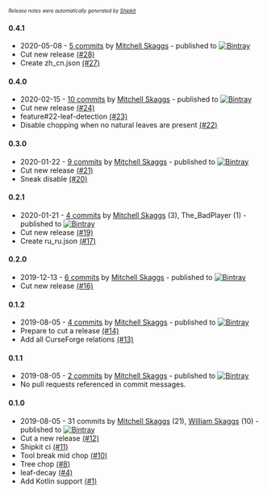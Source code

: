 <sup><sup>*Release notes were automatically generated by [Shipkit](http://shipkit.org/)*</sup></sup>

#### 0.4.1
 - 2020-05-08 - [5 commits](https://github.com/magneticflux-/fabric-tree-chopper/compare/v0.4.0...v0.4.1) by [Mitchell Skaggs](https://github.com/magneticflux-) - published to [![Bintray](https://img.shields.io/badge/Bintray-0.4.1-green.svg)](https://bintray.com/magneticflux/maven/fabric-tree-chopper/0.4.1)
 - Cut new release [(#28)](https://github.com/magneticflux-/fabric-tree-chopper/pull/28)
 - Create zh_cn.json [(#27)](https://github.com/magneticflux-/fabric-tree-chopper/pull/27)

#### 0.4.0
 - 2020-02-15 - [10 commits](https://github.com/magneticflux-/fabric-tree-chopper/compare/v0.3.0...v0.4.0) by [Mitchell Skaggs](https://github.com/magneticflux-) - published to [![Bintray](https://img.shields.io/badge/Bintray-0.4.0-green.svg)](https://bintray.com/magneticflux/maven/fabric-tree-chopper/0.4.0)
 - Cut new release [(#24)](https://github.com/magneticflux-/fabric-tree-chopper/pull/24)
 - feature#22-leaf-detection [(#23)](https://github.com/magneticflux-/fabric-tree-chopper/pull/23)
 - Disable chopping when no natural leaves are present [(#22)](https://github.com/magneticflux-/fabric-tree-chopper/issues/22)

#### 0.3.0
 - 2020-01-22 - [9 commits](https://github.com/magneticflux-/fabric-tree-chopper/compare/v0.2.1...v0.3.0) by [Mitchell Skaggs](https://github.com/magneticflux-) - published to [![Bintray](https://img.shields.io/badge/Bintray-0.3.0-green.svg)](https://bintray.com/magneticflux/maven/fabric-tree-chopper/0.3.0)
 - Cut new release [(#21)](https://github.com/magneticflux-/fabric-tree-chopper/pull/21)
 - Sneak disable [(#20)](https://github.com/magneticflux-/fabric-tree-chopper/pull/20)

#### 0.2.1
 - 2020-01-21 - [4 commits](https://github.com/magneticflux-/fabric-tree-chopper/compare/v0.2.0...v0.2.1) by [Mitchell Skaggs](https://github.com/magneticflux-) (3), The_BadPlayer (1) - published to [![Bintray](https://img.shields.io/badge/Bintray-0.2.1-green.svg)](https://bintray.com/magneticflux/maven/fabric-tree-chopper/0.2.1)
 - Cut new release [(#19)](https://github.com/magneticflux-/fabric-tree-chopper/pull/19)
 - Create ru_ru.json [(#17)](https://github.com/magneticflux-/fabric-tree-chopper/pull/17)

#### 0.2.0
 - 2019-12-13 - [6 commits](https://github.com/magneticflux-/fabric-tree-chopper/compare/v0.1.2...v0.2.0) by [Mitchell Skaggs](https://github.com/magneticflux-) - published to [![Bintray](https://img.shields.io/badge/Bintray-0.2.0-green.svg)](https://bintray.com/magneticflux/maven/fabric-tree-chopper/0.2.0)
 - Cut new release [(#16)](https://github.com/magneticflux-/fabric-tree-chopper/pull/16)

#### 0.1.2
 - 2019-08-05 - [4 commits](https://github.com/magneticflux-/fabric-tree-chopper/compare/v0.1.1...v0.1.2) by [Mitchell Skaggs](https://github.com/magneticflux-) - published to [![Bintray](https://img.shields.io/badge/Bintray-0.1.2-green.svg)](https://bintray.com/magneticflux/maven/fabric-tree-chopper/0.1.2)
 - Prepare to cut a release [(#14)](https://github.com/magneticflux-/fabric-tree-chopper/pull/14)
 - Add all CurseForge relations [(#13)](https://github.com/magneticflux-/fabric-tree-chopper/pull/13)

#### 0.1.1
 - 2019-08-05 - [2 commits](https://github.com/magneticflux-/fabric-tree-chopper/compare/v0.1.0...v0.1.1) by [Mitchell Skaggs](https://github.com/magneticflux-) - published to [![Bintray](https://img.shields.io/badge/Bintray-0.1.1-green.svg)](https://bintray.com/magneticflux/maven/fabric-tree-chopper/0.1.1)
 - No pull requests referenced in commit messages.

#### 0.1.0
 - 2019-08-05 - 31 commits by [Mitchell Skaggs](https://github.com/magneticflux-) (21), [William Skaggs](https://github.com/ft-l) (10) - published to [![Bintray](https://img.shields.io/badge/Bintray-0.1.0-green.svg)](https://bintray.com/magneticflux/maven/fabric-tree-chopper/0.1.0)
 - Cut a new release [(#12)](https://github.com/magneticflux-/fabric-tree-chopper/pull/12)
 - Shipkit ci [(#11)](https://github.com/magneticflux-/fabric-tree-chopper/pull/11)
 - Tool break mid chop [(#10)](https://github.com/magneticflux-/fabric-tree-chopper/pull/10)
 - Tree chop [(#8)](https://github.com/magneticflux-/fabric-tree-chopper/pull/8)
 - leaf-decay [(#4)](https://github.com/magneticflux-/fabric-tree-chopper/pull/4)
 - Add Kotlin support [(#1)](https://github.com/magneticflux-/fabric-tree-chopper/issues/1)

